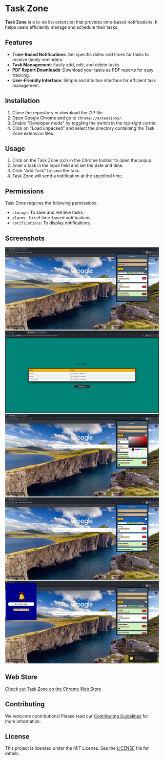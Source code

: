 # Task Zone

**Task Zone** is a to-do list extension that provides time-based notifications. It helps users efficiently manage and schedule their tasks.

## Features

- **Time-Based Notifications**: Set specific dates and times for tasks to receive timely reminders.
- **Task Management**: Easily add, edit, and delete tasks.
- **PDF Report Downloads**: Download your tasks as PDF reports for easy tracking.
- **User-Friendly Interface**: Simple and intuitive interface for efficient task management.

## Installation

1. Clone the repository or download the ZIP file.
2. Open Google Chrome and go to `chrome://extensions/`.
3. Enable "Developer mode" by toggling the switch in the top-right corner.
4. Click on "Load unpacked" and select the directory containing the Task Zone extension files.

## Usage

1. Click on the Task Zone icon in the Chrome toolbar to open the popup.
2. Enter a task in the input field and set the date and time.
3. Click "Add Task" to save the task.
4. Task Zone will send a notification at the specified time.

## Permissions

Task Zone requires the following permissions:
- `storage`: To save and retrieve tasks.
- `alarms`: To set time-based notifications.
- `notifications`: To display notifications.

## Screenshots

![Task Zone Screenshot 1](https://github.com/Toqxin/Task-Zone/blob/main/Screenshots/taskzone1.png)
![Task Zone Screenshot 2](https://github.com/Toqxin/Task-Zone/blob/main/Screenshots/taskzone2.png)
![Task Zone Screenshot 3](https://github.com/Toqxin/Task-Zone/blob/main/Screenshots/taskzone3.png)
![Task Zone Screenshot 4](https://github.com/Toqxin/Task-Zone/blob/main/Screenshots/taskzone4.png)
![Task Zone Screenshot 5](https://github.com/Toqxin/Task-Zone/blob/main/Screenshots/taskzone5.png)

## Web Store

[Check out Task Zone on the Chrome Web Store](https://chromewebstore.google.com/detail/task-zone/oekhjgjgjjdkhkeioligpchaaleafdnh)

## Contributing

We welcome contributions! Please read our [Contributing Guidelines](CONTRIBUTING.md) for more information.

## License

This project is licensed under the MIT License. See the [LICENSE](./LICENSE) file for details.
